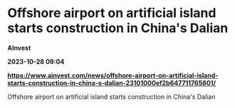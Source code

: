 # Offshore airport on artificial island starts construction in China's Dalian
**AInvest**

**2023-10-28 09:04**

**https://www.ainvest.com/news/offshore-airport-on-artificial-island-starts-construction-in-china-s-dalian-23101000ef2b647711765801/**

Offshore airport on artificial island starts construction in China's Dalian